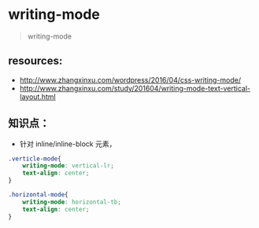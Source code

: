 # writing-mode
> writing-mode

## resources:
+ http://www.zhangxinxu.com/wordpress/2016/04/css-writing-mode/
+ http://www.zhangxinxu.com/study/201604/writing-mode-text-vertical-layout.html

## 知识点：
+ 针对 inline/inline-block 元素，

```css
.verticle-mode{
    writing-mode: vertical-lr;
    text-align: center;
}

.horizontal-mode{
    writing-mode: horizontal-tb;
    text-align: center;
}
```